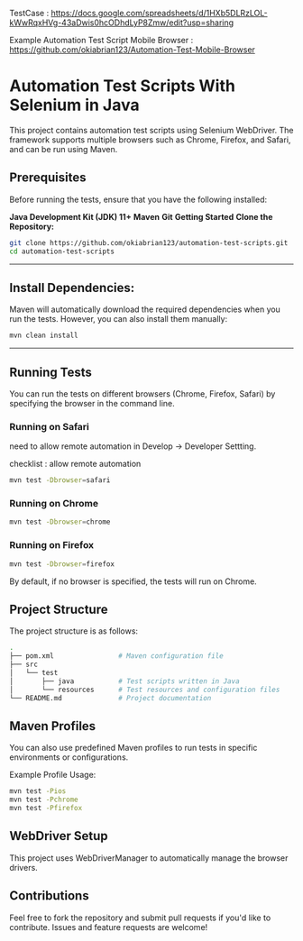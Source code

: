 TestCase :
https://docs.google.com/spreadsheets/d/1HXb5DLRzLOL-kWwRqxHVg-43aDwis0hcODhdLyP8Zmw/edit?usp=sharing

Example Automation Test Script Mobile Browser : https://github.com/okiabrian123/Automation-Test-Mobile-Browser

# Automation Test Scripts With Selenium in Java
This project contains automation test scripts using Selenium WebDriver. The framework supports multiple browsers such as Chrome, Firefox, and Safari, and can be run using Maven.

## Prerequisites
Before running the tests, ensure that you have the following installed:

**Java Development Kit (JDK) 11+**
**Maven**
**Git**
**Getting Started**
**Clone the Repository:**

```bash
git clone https://github.com/okiabrian123/automation-test-scripts.git
cd automation-test-scripts
```
--------------
## Install Dependencies:

Maven will automatically download the required dependencies when you run the tests. However, you can also install them manually:

```bash
mvn clean install
```

--------------
## Running Tests
You can run the tests on different browsers (Chrome, Firefox, Safari) by specifying the browser in the command line.

### Running on Safari
need to allow remote automation in Develop -> Developer Settting.

checklist : allow remote automation

```bash
mvn test -Dbrowser=safari
```
### Running on Chrome
```bash
mvn test -Dbrowser=chrome
```
### Running on Firefox
```bash
mvn test -Dbrowser=firefox
```

By default, if no browser is specified, the tests will run on Chrome.

## Project Structure
The project structure is as follows:

```bash
.
├── pom.xml                # Maven configuration file
├── src
│   └── test
│       ├── java           # Test scripts written in Java
│       └── resources      # Test resources and configuration files
└── README.md              # Project documentation
````
## Maven Profiles
You can also use predefined Maven profiles to run tests in specific environments or configurations.

Example Profile Usage:
```bash
mvn test -Pios
mvn test -Pchrome
mvn test -Pfirefox
```

## WebDriver Setup
This project uses WebDriverManager to automatically manage the browser drivers.

## Contributions
Feel free to fork the repository and submit pull requests if you'd like to contribute. Issues and feature requests are welcome!
